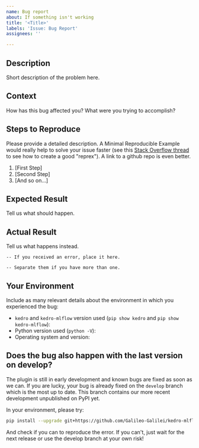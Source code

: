 ```yaml
---
name: Bug report
about: If something isn't working
title: '<Title>'
labels: 'Issue: Bug Report'
assignees: ''

---
```


## Description
Short description of the problem here.

## Context
How has this bug affected you? What were you trying to accomplish?

## Steps to Reproduce

Please provide a detailed description. A Minimal Reproducible Example would really help to solve your issue faster (see this [Stack Overflow thread](https://stackoverflow.com/help/minimal-reproducible-example) to see how to create a good "reprex"). A link to a github repo is even better.

1. [First Step]
2. [Second Step]
3. [And so on...]

## Expected Result
Tell us what should happen.

## Actual Result
Tell us what happens instead.

```
-- If you received an error, place it here.
```

```
-- Separate them if you have more than one.
```

## Your Environment
Include as many relevant details about the environment in which you experienced the bug:

* `kedro` and `kedro-mlflow` version used (`pip show kedro` and `pip show kedro-mlflow`):
* Python version used (`python -V`):
* Operating system and version:

## Does the bug also happen with the last version on develop?

The plugin is still in early development and known bugs are fixed as soon as we can. If you are lucky, your bug is already fixed on the `develop` branch which is the most up to date. This branch contains our more recent development unpublished on PyPI yet.

In your environment, please try:

```bash
pip install --upgrade git+https://github.com/Galileo-Galilei/kedro-mlflow@develop
```
And check if you can to reproduce the error. If you can't, just wait for the next release or use the develop branch at your own risk!
